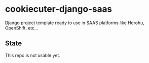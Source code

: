 cookiecuter-django-saas
=======================

Django project template ready to use in SAAS platforms like Herohu, OpenShift, etc...


State
-----

This repo is not usable yet.

